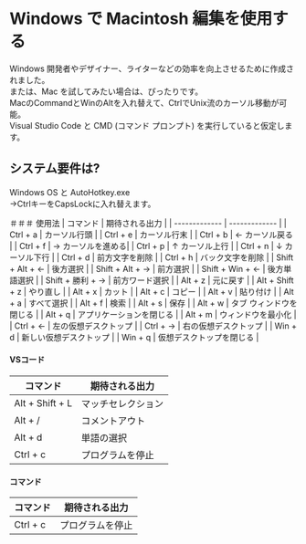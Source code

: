 # Windows で Macintosh 編集を使用する
Windows 開発者やデザイナー、ライターなどの効率を向上させるために作成されました。  
または、Mac を試してみたい場合は、ぴったりです。  
MacのCommandとWinのAltを入れ替えて、CtrlでUnix流のカーソル移動が可能。  
Visual Studio Code と CMD (コマンド プロンプト) を実行していると仮定します。  

## システム要件は?
Windows OS と AutoHotkey.exe  
  →CtrlキーをCapsLockに入れ替えます。  

＃＃＃ 使用法
| コマンド | 期待される出力 |
| ------------- | ------------- |
| Ctrl + a | カーソル行頭 |
| Ctrl + e | カーソル行末 |
| Ctrl + b | ← カーソル戻る |
| Ctrl + f | → カーソルを進める|
| Ctrl + p | ↑ カーソル上行 |
| Ctrl + n | ↓ カーソル下行 |
| Ctrl + d | 前方文字を削除 |
| Ctrl + h | バック文字を削除 |
| Shift + Alt + ← | 後方選択 |
| Shift + Alt + → | 前方選択 |
| Shift + Win + ← | 後方単語選択 |
| Shift + 勝利 + → | 前方ワード選択 |
| Alt + z | 元に戻す |
| Alt + Shift + z | やり直し |
| Alt + x | カット |
| Alt + c | コピー |
| Alt + v | 貼り付け |
| Alt + a | すべて選択 |
| Alt + f | 検索 |
| Alt + s | 保存 |
| Alt + w | タブ ウィンドウを閉じる |
| Alt + q | アプリケーションを閉じる |
| Alt + m | ウィンドウを最小化 |
| Ctrl + ← | 左の仮想デスクトップ |
| Ctrl + → | 右の仮想デスクトップ |
| Win + d | 新しい仮想デスクトップ |
| Win + q | 仮想デスクトップを閉じる |


#### VSコード
| コマンド | 期待される出力 |
| ------------- | ------------- |
| Alt + Shift + L | マッチセレクション |
| Alt + / | コメントアウト |
| Alt + d | 単語の選択 |
| Ctrl + c | プログラムを停止 |

#### コマンド
| コマンド | 期待される出力 |
| ------------- | ------------- |
| Ctrl + c | プログラムを停止 |
